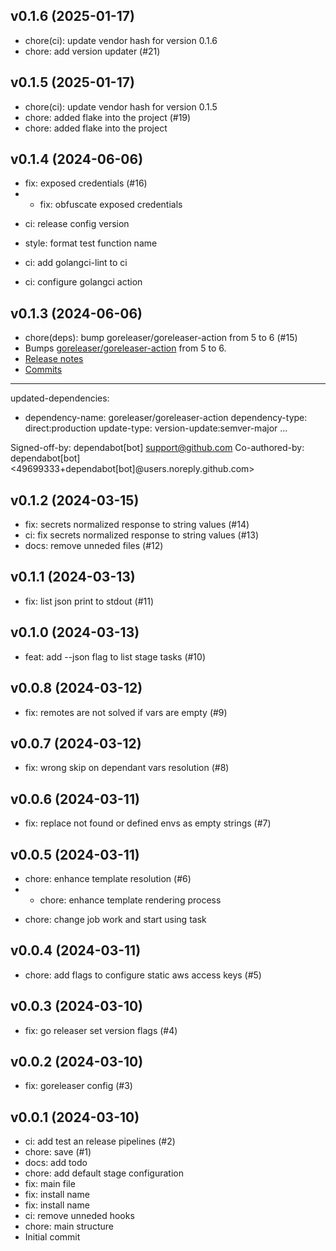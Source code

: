 ## v0.1.6 (2025-01-17)


- chore(ci): update vendor hash for version 0.1.6
- chore: add version updater (#21)

## v0.1.5 (2025-01-17)


- chore(ci): update vendor hash for version 0.1.5
- chore: added flake into the project (#19)
- chore: added flake into the project

## v0.1.4 (2024-06-06)


- fix: exposed credentials (#16)
- * fix: obfuscate exposed credentials

* ci: release config version

* style: format test function name

* ci: add golangci-lint to ci

* ci: configure golangci action

## v0.1.3 (2024-06-06)


- chore(deps): bump goreleaser/goreleaser-action from 5 to 6 (#15)
- Bumps [goreleaser/goreleaser-action](https://github.com/goreleaser/goreleaser-action) from 5 to 6.
- [Release notes](https://github.com/goreleaser/goreleaser-action/releases)
- [Commits](https://github.com/goreleaser/goreleaser-action/compare/v5...v6)

---
updated-dependencies:
- dependency-name: goreleaser/goreleaser-action
  dependency-type: direct:production
  update-type: version-update:semver-major
...

Signed-off-by: dependabot[bot] <support@github.com>
Co-authored-by: dependabot[bot] <49699333+dependabot[bot]@users.noreply.github.com>

## v0.1.2 (2024-03-15)


- fix: secrets normalized response to string values (#14)
- ci: fix secrets normalized response to string values (#13)
- docs: remove unneded files (#12)

## v0.1.1 (2024-03-13)


- fix: list json print to stdout (#11)

## v0.1.0 (2024-03-13)


- feat: add --json flag to list stage tasks (#10)

## v0.0.8 (2024-03-12)


- fix: remotes are not solved if vars are empty (#9)

## v0.0.7 (2024-03-12)


- fix: wrong skip on dependant vars resolution (#8)

## v0.0.6 (2024-03-11)


- fix: replace not found or defined envs as empty strings (#7)

## v0.0.5 (2024-03-11)


- chore: enhance template resolution (#6)
- * chore: enhance template rendering process

* chore: change job work and start using task

## v0.0.4 (2024-03-11)


- chore: add flags to configure static aws access keys (#5)

## v0.0.3 (2024-03-10)


- fix: go releaser set version flags (#4)

## v0.0.2 (2024-03-10)


- fix: goreleaser config (#3)

## v0.0.1 (2024-03-10)


- ci: add test an release pipelines (#2)
- chore: save (#1)
- docs: add todo
- chore: add default stage configuration
- fix: main file
- fix: install name
- fix: install name
- ci: remove unneded hooks
- chore: main structure
- Initial commit
